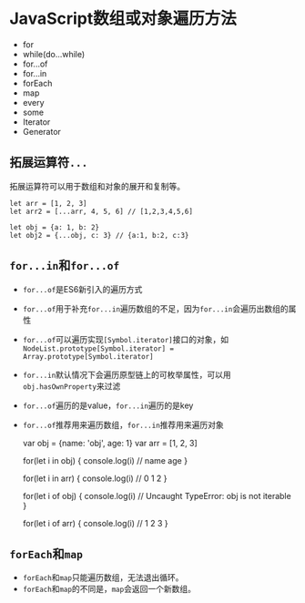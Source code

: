 # JavaScript数组或对象遍历方法

* for
* while(do...while)
* for...of
* for...in
* forEach
* map
* every
* some
* Iterator
* Generator

## 拓展运算符`...`

拓展运算符可以用于数组和对象的展开和复制等。

    let arr = [1, 2, 3]
    let arr2 = [...arr, 4, 5, 6] // [1,2,3,4,5,6]

    let obj = {a: 1, b: 2}
    let obj2 = {...obj, c: 3} // {a:1, b:2, c:3}
    
## `for...in`和`for...of`

* `for...of`是ES6新引入的遍历方式
* `for...of`用于补充`for...in`遍历数组的不足，因为`for...in`会遍历出数组的属性
* `for...of`可以遍历实现`[Symbol.iterator]`接口的对象，如`NodeList.prototype[Symbol.iterator] = Array.prototype[Symbol.iterator]`
* `for...in`默认情况下会遍历原型链上的可枚举属性，可以用`obj.hasOwnProperty`来过滤
* `for...of`遍历的是value，`for...in`遍历的是key
* `for...of`推荐用来遍历数组，`for...in`推荐用来遍历对象

    var obj = {name: 'obj', age: 1}
    var arr = [1, 2, 3]

    for(let i in obj) {
      console.log(i) // name age
    }

    for(let i in arr) {
      console.log(i) // 0 1 2
    }

    for(let i of obj) {
      console.log(i) // Uncaught TypeError: obj is not iterable
    }

    for(let i of arr) {
      console.log(i) // 1 2 3
    }
    
## `forEach`和`map`

* `forEach`和`map`只能遍历数组，无法退出循环。
* `forEach`和`map`的不同是，`map`会返回一个新数组。



